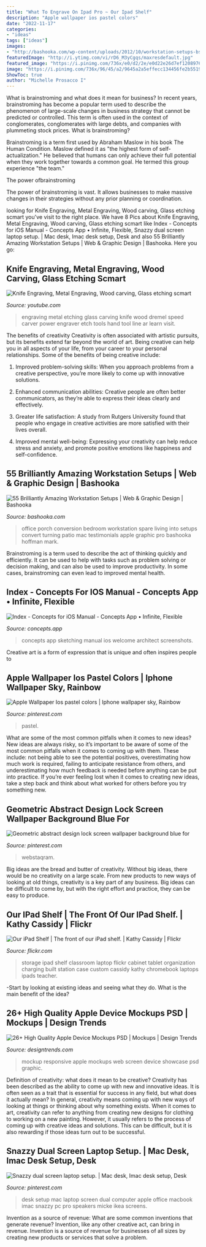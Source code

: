```yaml
---
title: "What To Engrave On Ipad Pro ~ Our Ipad Shelf"
description: "Apple wallpaper ios pastel colors"
date: "2022-11-17"
categories:
- "ideas"
tags: ["ideas"]
images:
- "http://bashooka.com/wp-content/uploads/2012/10/workstation-setups-bshk-43.jpg"
featuredImage: "http://i.ytimg.com/vi/rD6_M3yCgqs/maxresdefault.jpg"
featured_image: "https://i.pinimg.com/736x/e0/d2/2e/e0d22e26d7ef12089769a051bb89fd32.jpg"
image: "https://i.pinimg.com/736x/96/45/a2/9645a2a5effecc134456fe2b55190d48.jpg"
ShowToc: true
author: "Michelle Prosacco I"
---
```



What is brainstroming and what does it mean for business?
In recent years, brainstroming has become a popular term used to describe the phenomenon of large-scale changes in business strategy that cannot be predicted or controlled. This term is often used in the context of conglomerates, conglomerates with large debts, and companies with plummeting stock prices.
What is brainstroming?

Brainstroming is a term first used by Abraham Maslow in his book The Human Condition. Maslow defined it as "the highest form of self-actualization." He believed that humans can only achieve their full potential when they work together towards a common goal. He termed this group experience "the team."

The power ofbrainstroming

The power of brainstroming is vast. It allows businesses to make massive changes in their strategies without any prior planning or coordination.

	

		
looking for Knife Engraving, Metal Engraving, Wood carving, Glass etching scmart you've visit to the right place. We have 8 Pics about Knife Engraving, Metal Engraving, Wood carving, Glass etching scmart like Index - Concepts for iOS Manual - Concepts App • Infinite, Flexible, Snazzy dual screen laptop setup. | Mac desk, Imac desk setup, Desk and also 55 Brilliantly Amazing Workstation Setups | Web &amp; Graphic Design | Bashooka. Here you go:
		
    
## Knife Engraving, Metal Engraving, Wood Carving, Glass Etching Scmart

<img loading=lazy src="http://i.ytimg.com/vi/rD6_M3yCgqs/maxresdefault.jpg" onerror="this.onerror=null;this.src='https://tse4.mm.bing.net/th?id=OIP.uvUqp7ABZ9ozHvUq2dKmIQHaEK&amp;pid=15.1';" alt="Knife Engraving, Metal Engraving, Wood carving, Glass etching scmart">

_Source: youtube.com_

>engraving metal etching glass carving knife wood dremel speed carver power engraver etch tools hand tool line ar learn visit. 

	

The benefits of creativity
Creativity is often associated with artistic pursuits, but its benefits extend far beyond the world of art. Being creative can help you in all aspects of your life, from your career to your personal relationships.
Some of the benefits of being creative include:

1. Improved problem-solving skills: When you approach problems from a creative perspective, you’re more likely to come up with innovative solutions.

2. Enhanced communication abilities: Creative people are often better communicators, as they’re able to express their ideas clearly and effectively.

3. Greater life satisfaction: A study from Rutgers University found that people who engage in creative activities are more satisfied with their lives overall.

4. Improved mental well-being: Expressing your creativity can help reduce stress and anxiety, and promote positive emotions like happiness and self-confidence.

    
## 55 Brilliantly Amazing Workstation Setups | Web &amp; Graphic Design | Bashooka

<img loading=lazy src="http://bashooka.com/wp-content/uploads/2012/10/workstation-setups-bshk-43.jpg" onerror="this.onerror=null;this.src='https://tse3.mm.bing.net/th?id=OIP.fuHyVg7hktzju5tdksn8TgHaFj&amp;pid=15.1';" alt="55 Brilliantly Amazing Workstation Setups | Web &amp; Graphic Design | Bashooka">

_Source: bashooka.com_

>office porch conversion bedroom workstation spare living into setups convert turning patio mac testimonials apple graphic pro bashooka hoffman mark. 

	

Brainstroming is a term used to describe the act of thinking quickly and efficiently. It can be used to help with tasks such as problem solving or decision making, and can also be used to improve productivity. In some cases, brainstroming can even lead to improved mental health.

    
## Index - Concepts For IOS Manual - Concepts App • Infinite, Flexible

<img loading=lazy src="https://cdn.tophatch.com/img/5.0/manual/architect.jpg" onerror="this.onerror=null;this.src='https://tse2.mm.bing.net/th?id=OIP.0WSm-V60E0Bh5kOoKkwfnQHaEL&amp;pid=15.1';" alt="Index - Concepts for iOS Manual - Concepts App • Infinite, Flexible">

_Source: concepts.app_

>concepts app sketching manual ios welcome architect screenshots. 

	

Creative art is a form of expression that is unique and often inspires people to

    
## Apple Wallpaper Ios Pastel Colors | Iphone Wallpaper Sky, Rainbow

<img loading=lazy src="https://i.pinimg.com/736x/e0/d2/2e/e0d22e26d7ef12089769a051bb89fd32.jpg" onerror="this.onerror=null;this.src='https://tse4.mm.bing.net/th?id=OIP.9hl3CrqdAYUxMn-vbEAb4gHaK9&amp;pid=15.1';" alt="Apple Wallpaper Ios pastel colors | Iphone wallpaper sky, Rainbow">

_Source: pinterest.com_

>pastel. 

	

What are some of the most common pitfalls when it comes to new ideas?
New ideas are always risky, so it’s important to be aware of some of the most common pitfalls when it comes to coming up with them. These include: not being able to see the potential positives, overestimating how much work is required, failing to anticipate resistance from others, and underestimating how much feedback is needed before anything can be put into practice. If you’re ever feeling lost when it comes to creating new ideas, take a step back and think about what worked for others before you try something new.

    
## Geometric Abstract Design Lock Screen Wallpaper Background Blue For

<img loading=lazy src="https://i.pinimg.com/736x/96/45/a2/9645a2a5effecc134456fe2b55190d48.jpg" onerror="this.onerror=null;this.src='https://tse4.mm.bing.net/th?id=OIP.ntEThSHcpFxRcEihR0c2yQHaNL&amp;pid=15.1';" alt="Geometric abstract design lock screen wallpaper background blue for">

_Source: pinterest.com_

>webstaqram. 

	

Big ideas are the bread and butter of creativity. Without big ideas, there would be no creativity on a large scale. From new products to new ways of looking at old things, creativity is a key part of any business. Big ideas can be difficult to come by, but with the right effort and practice, they can be easy to produce.

    
## Our IPad Shelf | The Front Of Our IPad Shelf. | Kathy Cassidy | Flickr

<img loading=lazy src="https://c2.staticflickr.com/8/7089/7276290890_b7b99d2fbe_b.jpg" onerror="this.onerror=null;this.src='https://tse2.mm.bing.net/th?id=OIP.O9WP5jaAutddNq18cYGkGgHaFi&amp;pid=15.1';" alt="Our iPad Shelf | The front of our iPad shelf. | Kathy Cassidy | Flickr">

_Source: flickr.com_

>storage ipad shelf classroom laptop flickr cabinet tablet organization charging built station case custom cassidy kathy chromebook laptops ipads teacher. 

	

-Start by looking at existing ideas and seeing what they do. What is the main benefit of the idea? 

    
## 26+ High Quality Apple Device Mockups PSD | Mockups | Design Trends

<img loading=lazy src="https://images.designtrends.com/wp-content/uploads/2016/01/04102954/Apple-Responsive-Screen-Mockup.jpg" onerror="this.onerror=null;this.src='https://tse1.mm.bing.net/th?id=OIP.j8UximwpFeqyouiZVek0QgHaE1&amp;pid=15.1';" alt="26+ High Quality Apple Device Mockups PSD | Mockups | Design Trends">

_Source: designtrends.com_

>mockup responsive apple mockups web screen device showcase psd graphic. 

	

Definition of creativity: what does it mean to be creative?
Creativity has been described as the ability to come up with new and innovative ideas. It is often seen as a trait that is essential for success in any field, but what does it actually mean? In general, creativity means coming up with new ways of looking at things or thinking about why something exists. When it comes to art, creativity can refer to anything from creating new designs for clothing to working on a new painting. However, it usually refers to the process of coming up with creative ideas and solutions. This can be difficult, but it is also rewarding if those ideas turn out to be successful.

    
## Snazzy Dual Screen Laptop Setup. | Mac Desk, Imac Desk Setup, Desk

<img loading=lazy src="https://i.pinimg.com/736x/f2/3f/a5/f23fa5187a463b12e33a3339f7981841--mac-desk-apple-mac.jpg" onerror="this.onerror=null;this.src='https://tse3.mm.bing.net/th?id=OIP.827dh52VlCEonBTnjWXkuQHaE7&amp;pid=15.1';" alt="Snazzy dual screen laptop setup. | Mac desk, Imac desk setup, Desk">

_Source: pinterest.com_

>desk setup mac laptop screen dual computer apple office macbook imac snazzy pc pro speakers micke ikea screens. 

	

Invention as a source of revenue: What are some common inventions that generate revenue?
Invention, like any other creative act, can bring in revenue. Invention is a source of revenue for businesses of all sizes by creating new products or services that solve a problem.

